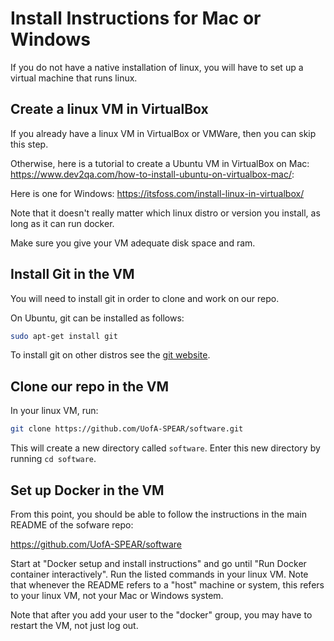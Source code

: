 # Install Instructions for Mac or Windows

If you do not have a native installation of linux, you will have to set up a virtual machine that runs linux.


## Create a linux VM in VirtualBox

If you already have a linux VM in VirtualBox or VMWare, then you can skip this step.

Otherwise, here is a tutorial to create a Ubuntu VM in VirtualBox on Mac:
https://www.dev2qa.com/how-to-install-ubuntu-on-virtualbox-mac/:

Here is one for Windows:
https://itsfoss.com/install-linux-in-virtualbox/

Note that it doesn't really matter which linux distro or version you install, as long as it can run docker.

Make sure you give your VM adequate disk space and ram.

## Install Git in the VM

You will need to install git in order to clone and work on our repo.

On Ubuntu, git can be installed as follows:

```bash
sudo apt-get install git
```

To install git on other distros see the [git website](https://git-scm.com/book/en/v2/Getting-Started-Installing-Git).

## Clone our repo in the VM

In your linux VM, run:

```bash
git clone https://github.com/UofA-SPEAR/software.git
```

This will create a new directory called `software`.
Enter this new directory by running `cd software`.

## Set up Docker in the VM

From this point, you should be able to follow the instructions in the main README of the sofware repo:

https://github.com/UofA-SPEAR/software

Start at "Docker setup and install instructions" and go until "Run Docker container interactively".
Run the listed commands in your linux VM.
Note that whenever the README refers to a "host" machine or system, this refers to your linux VM, not your Mac or Windows system.

Note that after you add your user to the "docker" group, you may have to restart the VM, not just log out.

